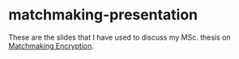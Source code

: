 # matchmaking-presentation

These are the slides that I have used to discuss my MSc. thesis on [Matchmaking Encryption](https://github.com/lrusso96/matchmaking).
